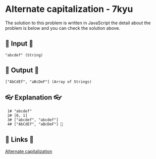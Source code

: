 # Alternate capitalization - 7kyu

The solution to this problem is written in JavaScript the detail about the problem is below and you can check the solution above.

## 🥚 Input 🥚

```
"abcdef" (String)
```

## 🐣 Output 🐣

```
["AbCdEf", "aBcDeF"] (Array of Strings)
```

## 👓 Explanation 👓

```
 1# "abcdef"
 2# [0, 1]
 3# ["abcdef", "abcdef"]
 4# ["AbCdEf", "aBcDeF"] 🎉
```

## 🔗 Links 🔗

[Alternate capitalization](https://www.codewars.com/kata/59cfc000aeb2844d16000075)
